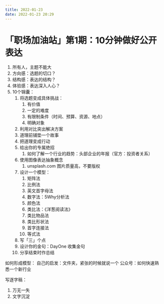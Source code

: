 ```yaml
---
title: 2022-01-23
date: 2022-01-23 20:29
---
```


# 「职场加油站」第1期：10分钟做好公开表达
1.  所有人，主题不能大
2. 方向感：选题的切口？
3. 结构感：表达的结构？
4. 体验感：表达深入人心？
5. 10个锦囊：
    1. 将选题变成具体挑战：
        1. 有价值
        2. 一定的难度
        3. 有限制条件（时间、预算、资源、地点）
        4. 明确对象
    2. 利用对比突出解决方案
    3. 道理前铺垫一个故事
    4. 把道理变成行动
    5. 给出你的专属绝招
        1. 如何了解一个行业的趋势：头部企业的年报（官方：投资者关系）
    6. 使用图像表达抽象概念
        1. unsplash.com 图片质量高，不要版权
    7. 设计一个模型：
        1. 矩阵法
        2. 比例法
        3. 英文首字母法
        4. 数字法：5Why分析法
        5. 颜色法
        6. 类比法：《洋葱阅读法》
        7. 类比物品法
        8. 类比形状法
        9. 首字连接法
        10. 等式法
    8. 写「三」个点
    9. 设计你的金句：DayOne 收集金句
    10. 分享结束时作总结


如何形成模型：
自己的启发：文件夹，紧张的时候就说一个
公众号：如何快速熟悉一个新行业

写逐字稿：
1. 万无一失
2. 文字沉淀


